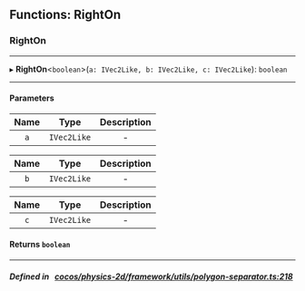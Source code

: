 ## Functions: RightOn

### RightOn


___
▸ **RightOn**<`boolean`\>(`a: IVec2Like, b: IVec2Like, c: IVec2Like`): `boolean`
___


#### Parameters

| Name | Type | Description |
| :------: | :------: | :------: |
| `a` | `IVec2Like` | - |

| Name | Type | Description |
| :------: | :------: | :------: |
| `b` | `IVec2Like` | - |

| Name | Type | Description |
| :------: | :------: | :------: |
| `c` | `IVec2Like` | - |


#### Returns `boolean` 
___


##### Defined in &nbsp;   [cocos/physics-2d/framework/utils/polygon-separator.ts:218](https://github.com/cocos-creator/engine/blob/c7bf6b8a9/cocos/physics-2d/framework/utils/polygon-separator.ts#L218)&nbsp;
